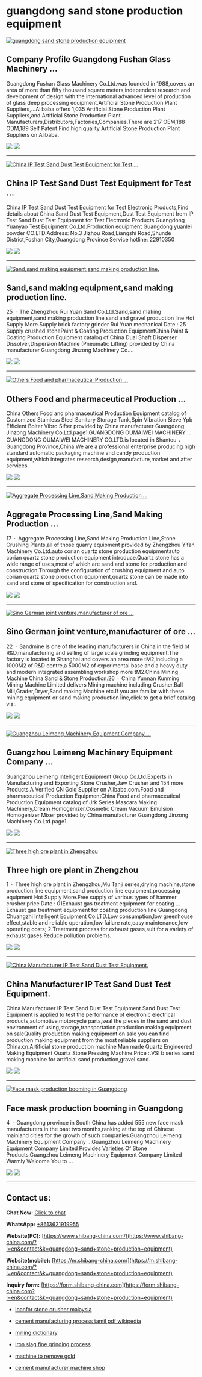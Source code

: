 # guangdong sand stone production equipment

<a href="https://swt.shibang-china.com/?l=en&img&k=guangdong+sand+stone+production+equipment" target="_blank">![guangdong sand stone production equipment](http://static.shibang-china.com/all-800x300/1082.jpg)</a>

## Company Profile Guangdong Fushan Glass Machinery …
Guangdong Fushan Glass Machinery Co.Ltd.was founded in 1988,covers an area of more than fifty thousand square meters,independent research and development of design with the international advanced level of production of glass deep processing equipment.Artificial Stone Production Plant Suppliers,…Alibaba offers 1,035 Artificial Stone Production Plant Suppliers,and Artificial Stone Production Plant Manufacturers,Distributors,Factories,Companies.There are 217 OEM,188 ODM,189 Self Patent.Find high quality Artificial Stone Production Plant Suppliers on Alibaba.


<a href="https://whatsapp.shibangsoft.com/WhatsApp.php" target="_blank" title="WhatsApp">![](http://static.shibang-china.com/icon/whatsapp.png)</a> <a href="https://swt.shibang-china.com/?l=en&icon&k=guangdong+sand+stone+production+equipment" target="_blank">![](http://static.shibang-china.com/icon/chat-en.png)</a>

---

<a href="https://swt.shibang-china.com/?l=en&img&k=guangdong+sand+stone+production+equipment" target="_blank">![China IP Test Sand Dust Test Equipment for Test …](http://static.shibang-china.com/all-800x300/1472.jpg)</a>

## China IP Test Sand Dust Test Equipment for Test …
China IP Test Sand Dust Test Equipment for Test Electronic Products,Find details about China Sand Dust Test Equipment,Dust Test Equipment from IP Test Sand Dust Test Equipment for Test Electronic Products Guangdong Yuanyao Test Equipment Co.Ltd.Production equipment Guangdong yuanlei powder CO.LTD.Address: No.3 Jizhou Road,Liangshi Road,Shunde District,Foshan City,Guangdong Province Service hotline: 22910350


<a href="https://whatsapp.shibangsoft.com/WhatsApp.php" target="_blank" title="WhatsApp">![](http://static.shibang-china.com/icon/whatsapp.png)</a> <a href="https://swt.shibang-china.com/?l=en&icon&k=guangdong+sand+stone+production+equipment" target="_blank">![](http://static.shibang-china.com/icon/chat-en.png)</a>

---

<a href="https://swt.shibang-china.com/?l=en&img&k=guangdong+sand+stone+production+equipment" target="_blank">![Sand,sand making equipment,sand making production line.](http://static.shibang-china.com/all-800x300/321.jpg)</a>

## Sand,sand making equipment,sand making production line.
25&ensp;&#0183;&ensp;The Zhengzhou Rui Yuan Sand Co.Ltd.Sand,sand making equipment,sand making production line,sand and gravel production line Hot Supply More.Supply brick factory grinder Rui Yuan mechanical Date : 25 Supply crushed stonePaint &amp; Coating Production EquipmentChina Paint &amp; Coating Production Equipment catalog of China Dual Shaft Disperser Dissolver,Dispersion Machine (Pneumatic Lifting) provided by China manufacturer Guangdong Jinzong Machinery Co.…


<a href="https://whatsapp.shibangsoft.com/WhatsApp.php" target="_blank" title="WhatsApp">![](http://static.shibang-china.com/icon/whatsapp.png)</a> <a href="https://swt.shibang-china.com/?l=en&icon&k=guangdong+sand+stone+production+equipment" target="_blank">![](http://static.shibang-china.com/icon/chat-en.png)</a>

---

<a href="https://swt.shibang-china.com/?l=en&img&k=guangdong+sand+stone+production+equipment" target="_blank">![Others Food and pharmaceutical Production …](http://static.shibang-china.com/all-800x300/748.jpg)</a>

## Others Food and pharmaceutical Production …
China Others Food and pharmaceutical Production Equipment catalog of Customized Stainless Steel Sanitary Storage Tank,Spin Vibration Sieve Ypb Efficient Bolter Vibro Sifter provided by China manufacturer Guangdong Jinzong Machinery Co.Ltd.page1.GUANGDONG OUMAIWEI MACHINERY …GUANGDONG OUMAIWEI MACHINERY CO.LTD.is located in Shantou ，Guangdong Province,China.We are a professional enterprise producing high standard automatic packaging machine and candy production equipment,which integrates research,design,manufacture,market and after services.


<a href="https://whatsapp.shibangsoft.com/WhatsApp.php" target="_blank" title="WhatsApp">![](http://static.shibang-china.com/icon/whatsapp.png)</a> <a href="https://swt.shibang-china.com/?l=en&icon&k=guangdong+sand+stone+production+equipment" target="_blank">![](http://static.shibang-china.com/icon/chat-en.png)</a>

---

<a href="https://swt.shibang-china.com/?l=en&img&k=guangdong+sand+stone+production+equipment" target="_blank">![Aggregate Processing Line,Sand Making Production …](http://static.shibang-china.com/all-800x300/627.jpg)</a>

## Aggregate Processing Line,Sand Making Production …
17&ensp;&#0183;&ensp;Aggregate Processing Line,Sand Making Production Line,Stone Crushing Plants,all of those quarry equipment provided by Zhengzhou Yifan Machinery Co.Ltd.auto corian quartz stone production equipmentauto corian quartz stone production equipment introduce.Quartz stone has a wide range of uses,most of which are sand and stone for production and construction.Through the configuration of crushing equipment and auto corian quartz stone production equipment,quartz stone can be made into sand and stone of specification for construction and.


<a href="https://whatsapp.shibangsoft.com/WhatsApp.php" target="_blank" title="WhatsApp">![](http://static.shibang-china.com/icon/whatsapp.png)</a> <a href="https://swt.shibang-china.com/?l=en&icon&k=guangdong+sand+stone+production+equipment" target="_blank">![](http://static.shibang-china.com/icon/chat-en.png)</a>

---

<a href="https://swt.shibang-china.com/?l=en&img&k=guangdong+sand+stone+production+equipment" target="_blank">![Sino German joint venture,manufacturer of ore …](http://static.shibang-china.com/all-800x300/450.jpg)</a>

## Sino German joint venture,manufacturer of ore …
22&ensp;&#0183;&ensp;Sandmine is one of the leading manufacturers in China in the field of R&amp;D,manufacturing and selling of large scale grinding equipment.The factory is located in Shanghai and covers an area more tM2,including a 1000M2 of R&amp;D centre,a 5000M2 of experimental base and a heavy duty and modern integrated assembling workshop more tM2.China Mining Machine China Sand &amp; Stone Production.26&ensp;&#0183;&ensp;China Yunnan Kunming Mining Machine Limited delivers Mining machine including Crusher,Ball Mill,Grader,Dryer,Sand making Machine etc.If you are familar with these mining equipment or sand making production line,click to get a brief catalog via:.


<a href="https://whatsapp.shibangsoft.com/WhatsApp.php" target="_blank" title="WhatsApp">![](http://static.shibang-china.com/icon/whatsapp.png)</a> <a href="https://swt.shibang-china.com/?l=en&icon&k=guangdong+sand+stone+production+equipment" target="_blank">![](http://static.shibang-china.com/icon/chat-en.png)</a>

---

<a href="https://swt.shibang-china.com/?l=en&img&k=guangdong+sand+stone+production+equipment" target="_blank">![Guangzhou Leimeng Machinery Equipment Company …](http://static.shibang-china.com/all-800x300/388.jpg)</a>

## Guangzhou Leimeng Machinery Equipment Company …
Guangzhou Leimeng Intelligent Equipment Group Co.Ltd.Experts in Manufacturing and Exporting Stone Crusher,Jaw Crusher and 154 more Products.A Verified CN Gold Supplier on Alibaba.com.Food and pharmaceutical Production EquipmentChina Food and pharmaceutical Production Equipment catalog of Jrk Series Mascara Making Machinery,Cream Homogenizer,Cosmetic Cream Vacuum Emulsion Homogenizer Mixer provided by China manufacturer Guangdong Jinzong Machinery Co.Ltd.page1.


<a href="https://whatsapp.shibangsoft.com/WhatsApp.php" target="_blank" title="WhatsApp">![](http://static.shibang-china.com/icon/whatsapp.png)</a> <a href="https://swt.shibang-china.com/?l=en&icon&k=guangdong+sand+stone+production+equipment" target="_blank">![](http://static.shibang-china.com/icon/chat-en.png)</a>

---

<a href="https://swt.shibang-china.com/?l=en&img&k=guangdong+sand+stone+production+equipment" target="_blank">![Three high ore plant in Zhengzhou](http://static.shibang-china.com/all-800x300/729.jpg)</a>

## Three high ore plant in Zhengzhou
1&ensp;&#0183;&ensp;Three high ore plant in Zhengzhou,Mu Tanji series,drying machine,stone production line equipment,sand production line equipment,processing equipment Hot Supply More.Free supply of various types of hammer crusher price Date : 01Exhaust gas treatment equipment for coating …Exhaust gas treatment equipment for coating production line Guangdong Chuangzhi Intelligent Equipment Co.LTD.Low consumption,low greenhouse effect,stable and reliable operation,low failure rate,easy maintenance,low operating costs; 2.Treatment process for exhaust gases,suit for a variety of exhaust gases.Reduce pollution problems.


<a href="https://whatsapp.shibangsoft.com/WhatsApp.php" target="_blank" title="WhatsApp">![](http://static.shibang-china.com/icon/whatsapp.png)</a> <a href="https://swt.shibang-china.com/?l=en&icon&k=guangdong+sand+stone+production+equipment" target="_blank">![](http://static.shibang-china.com/icon/chat-en.png)</a>

---

<a href="https://swt.shibang-china.com/?l=en&img&k=guangdong+sand+stone+production+equipment" target="_blank">![China Manufacturer IP Test Sand Dust Test Equipment.](http://static.shibang-china.com/all-800x300/482.jpg)</a>

## China Manufacturer IP Test Sand Dust Test Equipment.
China Manufacturer IP Test Sand Dust Test Equipment Sand Dust Test Equipment is applied to test the performance of electronic electrical products,automotive,motorcycle parts,seal the pieces in the sand and dust environment of using,storage,transportation.production making equipment on saleQuality production making equipment on sale you can find production making equipment from the most reliable suppliers on China.cn.Artificial stone production machine Man made Quartz Engineered Making Equipment Quartz Stone Pressing Machine.Price :.VSI b series sand making machine for artificial sand production,gravel sand.


<a href="https://whatsapp.shibangsoft.com/WhatsApp.php" target="_blank" title="WhatsApp">![](http://static.shibang-china.com/icon/whatsapp.png)</a> <a href="https://swt.shibang-china.com/?l=en&icon&k=guangdong+sand+stone+production+equipment" target="_blank">![](http://static.shibang-china.com/icon/chat-en.png)</a>

---

<a href="https://swt.shibang-china.com/?l=en&img&k=guangdong+sand+stone+production+equipment" target="_blank">![Face mask production booming in Guangdong](http://static.shibang-china.com/all-800x300/1317.jpg)</a>

## Face mask production booming in Guangdong
4&ensp;&#0183;&ensp;Guangdong province in South China has added 555 new face mask manufacturers in the past two months,ranking at the top of Chinese mainland cities for the growth of such companies.Guangzhou Leimeng Machinery Equipment Company …Guangzhou Leimeng Machinery Equipment Company Limited Provides Varieties Of Stone Products.Guangzhou Leimeng Machinery Equipment Company Limited Warmly Welcome You to …


<a href="https://whatsapp.shibangsoft.com/WhatsApp.php" target="_blank" title="WhatsApp">![](http://static.shibang-china.com/icon/whatsapp.png)</a> <a href="https://swt.shibang-china.com/?l=en&icon&k=guangdong+sand+stone+production+equipment" target="_blank">![](http://static.shibang-china.com/icon/chat-en.png)</a>

---
## Contact us:

**Chat Now:** [Click to chat](https://swt.shibang-china.com?l=en&contact&k=guangdong+sand+stone+production+equipment)

**WhatsApp:**  [+8613621919955](https://whatsapp.shibangsoft.com/WhatsApp.php)

**Website(PC):** [https://www.shibang-china.com/](https://www.shibang-china.com/?l=en&contact&k=guangdong+sand+stone+production+equipment)

**Website(mobile):** [https://m.shibang-china.com/](https://m.shibang-china.com/?l=en&contact&k=guangdong+sand+stone+production+equipment)

**Inquiry form:** [https://form.shibang-china.com](https://form.shibang-china.com?l=en&contact&k=guangdong+sand+stone+production+equipment)

* [loanfor stone crusher malaysia](../160/loanfor%20stone%20crusher%20malaysia.md)

* [cement manufacturing process tamil pdf wikipedia](../156/cement%20manufacturing%20process%20tamil%20pdf%20wikipedia.md)

* [milling dictionary](../153/milling%20dictionary.md)

* [iron slag fine grinding process](../151/iron%20slag%20fine%20grinding%20process.md)

* [machine to remove gold](../151/machine%20to%20remove%20gold.md)

* [cement manufacturer machine shop](../152/cement%20manufacturer%20machine%20shop.md)